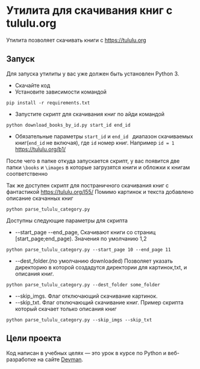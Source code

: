 # Утилита для скачивания книг с tululu.org

Утилита позволяет скачивать книги с https://tululu.org


## Запуск

Для запуска утилиты у вас уже должен быть установлен Python 3.

- Скачайте код
- Установите зависимости командой
```
pip install -r requirements.txt
```
- Запустите скрипт для скачивания книг по айди командой
```
python download_books_by_id.py start_id end_id
```
- Обязательные параметры `start_id` и `end_id ` диапазон скачиваемых книг(`end_id` не включая), где `id`
номер книг. Например `id = 1` https://tululu.org/b1/

После чего в папке откуда запускается скрипт, у вас появится две папки `\books` и `\images` в которые загрузятся
книги и обложки к книгам соответственно

Так же доступен  скрипт для постраничного скачивания книг с фантастикой
https://tululu.org/l55/
Помимо картинок и текста добавлено описание скачанных книг
```
python parse_tululu_category.py
```

Доступны следующие параметры для скрипта
- --start_page --end_page, Скачивают книги cо страниц [start_page;end_page).
Значения по умолчанию 1,2
```
python parse_tululu_category.py --start_page 10 --end_page 11
```
- --dest_folder.(по умолчанию downloaded) Позволяет указать директорию в которой создадутся директории для картинок,txt, и описания книг.
```
python parse_tululu_category.py --dest_folder some_folder
```
- --skip_imgs. Флаг отключающий скачивание картинок.
- --skip_txt. Флаг отключающий скачивание книг.
Пример скрипта который скачает только описания книг
```
python parse_tululu_category.py --skip_imgs --skip_txt
```

## Цели проекта

Код написан в учебных целях — это урок в курсе по Python и веб-разработке на сайте [Devman](https://dvmn.org).
